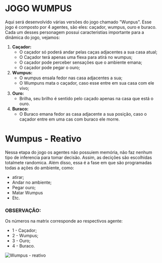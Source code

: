 # JOGO WUMPUS
Aqui será desenvolvido várias versões do jogo chamado "Wunpus". Esse jogo é composto por 4 agentes, são eles: caçador, wumpus, ouro e buraco. Cada um desses personagem possui caracteristias importante para a dinâmica do jogo, vejamos:
1. **Caçador:**
   * O caçador só poderá andar pelas caças adjacentes a sua casa atual;
   * O Caçador terá apenas uma flexa para atirá no wumpus;
   * O caçador pode perceber sensações que o ambiente emana;
   * O caçador pode pegar o ouro;
2. **Wumpus:**
   * O wumpus ensala fedor nas casa adjacentes a sua;
   * O Wumpuns mata o caçador, caso esse entre em sua casa com ele vivo;
3. **Ouro:**
   * Brilha, seu brilho é sentido pelo caçado apenas na casa que está o ouro.
4. **Buraco:**
   * O Buraco emana fedor as casa adjacente a sua posição, caso o caçador entre em uma cas com buraco ele morre.
  
# Wumpus - Reativo
Nessa etapa do jogo os agentes não possuiem memória, não faz nenhum tipo de inferencia para tomar decisão. Assim, as decições são escolhidas totalmete randomica. Além disso, essa é a fase em que são programadas todas a ações do ambiente, como:
  + atirar;
  + Andar no ambiente;
  + Pegar ouro;
  + Matar Wumpus
  + Etc.
  

### **OBSERVAÇÃO:**
Os números na matrix corresponde ao respectivos agente:

  * 1 -  Caçador;
  * 2 - Wumpus;
  * 3 - Ouro;
  * 4 - Buraco.
  
![Wumpus - reativo](img/Wumpus-reativo.GIF)
  
  
  
  
